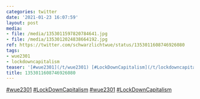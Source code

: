 ```yaml
---
categories: twitter
date: '2021-01-23 16:07:59'
layout: post
media:
- file: /media/1353011597820784641.jpg
- file: /media/1353012024838664192.jpg
ref: https://twitter.com/schwarzlichtwue/status/1353011608746926080
tags:
- wue2301
- lockdowncapitalism
teaser: '[#wue2301](/t/wue2301) [#LockDownCapitalism](/t/lockdowncapitalism) '
title: 1353011608746926080
---
```

[#wue2301](/t/wue2301) [#LockDownCapitalism](/t/lockdowncapitalism) 
[#wue2301](/t/wue2301) [#LockDownCapitalism](/t/lockdowncapitalism) 